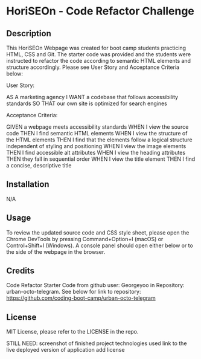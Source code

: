 # HoriSEOn - Code Refactor Challenge 

## Description

This HoriSEOn Webpage was created for boot camp students practicing HTML, CSS and Git. The starter code was provided and the students were instructed to refactor the code according to semantic HTML elements and structure accordingly. Please see User Story and Acceptance Criteria below: 

User Story: 

AS A marketing agency
I WANT a codebase that follows accessibility standards
SO THAT our own site is optimized for search engines

Acceptance Criteria:

GIVEN a webpage meets accessibility standards
WHEN I view the source code
THEN I find semantic HTML elements
WHEN I view the structure of the HTML elements
THEN I find that the elements follow a logical structure independent of styling and positioning
WHEN I view the image elements
THEN I find accessible alt attributes
WHEN I view the heading attributes
THEN they fall in sequential order
WHEN I view the title element
THEN I find a concise, descriptive title

## Installation
N/A

## Usage

To review the updated source code and CSS style sheet, please open the Chrome DevTools by pressing Command+Option+I (macOS) or Control+Shift+I (Windows). A console panel should open either below or to the side of the webpage in the browser.

## Credits

Code Refactor Starter Code from github user: Georgeyoo in Repository: urban-octo-telegram. See below for link to repository: https://github.com/coding-boot-camp/urban-octo-telegram

## License

MIT License, please refer to the LICENSE in the repo.

STILL NEED:
screenshot of finished project
technologies used
link to the live deployed version of application
add license